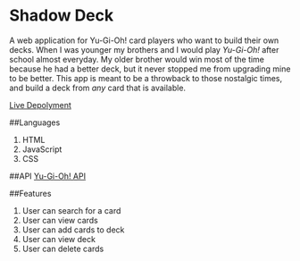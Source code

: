 # Shadow Deck
A web application for Yu-Gi-Oh! card players who want to build their own decks.
When I was younger my brothers and I would play _Yu-Gi-Oh!_ after school almost everyday. My older brother would win most of the time because he had a better deck, but it never stopped me from upgrading mine to be better. This app is meant to be a throwback to those nostalgic times, and build a deck from _any_ card that is available. 

[Live Depolyment](https://sharjeelsiqbal.github.io/shadow-deck/)


##Languages 
1. HTML
2. JavaScript
3. CSS

##API
[Yu-Gi-Oh! API](https://db.ygoprodeck.com/api-guide/)

##Features
1. User can search for a card
3. User can view cards
4. User can add cards to deck
5. User can view deck
6. User can delete cards

##

